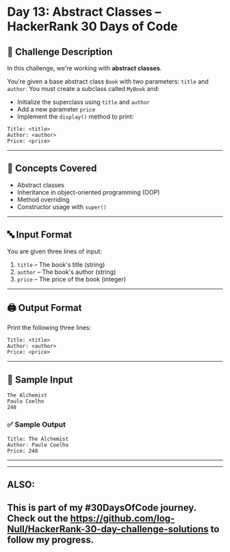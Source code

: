 
# Day 13: Abstract Classes – HackerRank 30 Days of Code

## 📘 Challenge Description

In this challenge, we're working with **abstract classes**.

You're given a base abstract class `Book` with two parameters: `title` and `author`. You must create a subclass called `MyBook` and:

- Initialize the superclass using `title` and `author`
- Add a new parameter `price`
- Implement the `display()` method to print:

```
Title: <title>
Author: <author>
Price: <price>
```

---

## 🧠 Concepts Covered

- Abstract classes
- Inheritance in object-oriented programming (OOP)
- Method overriding
- Constructor usage with `super()`

---

## 🔤 Input Format

You are given three lines of input:
1. `title` – The book's title (string)
2. `author` – The book's author (string)
3. `price` – The price of the book (integer)

---

## 🖨️ Output Format

Print the following three lines:

```
Title: <title>
Author: <author>
Price: <price>
```

---

## 🧪 Sample Input

```
The Alchemist
Paulo Coelho
248
```

### ✅ Sample Output

```
Title: The Alchemist
Author: Paulo Coelho
Price: 248
```

---




---

## ALSO:
This is part of my #30DaysOfCode journey. Check out the https://github.com/log-Null/HackerRank-30-day-challenge-solutions to follow my progress.
---
